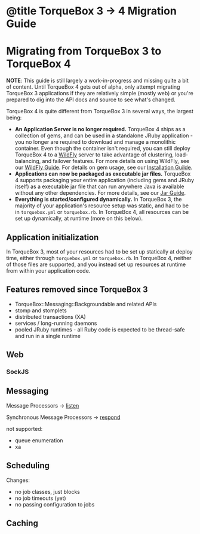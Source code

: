 # @title TorqueBox 3 -> 4 Migration Guide

# Migrating from TorqueBox 3 to TorqueBox 4

**NOTE**: This guide is still largely a work-in-progress and missing
quite a bit of content. Until TorqueBox 4 gets out of alpha, only
attempt migrating TorqueBox 3 applications if they are relatively
simple (mostly web) or you're prepared to dig into the API docs and
source to see what's changed.

TorqueBox 4 is quite different from TorqueBox 3 in several ways, the
largest being:

* **An Application Server is no longer required.** TorqueBox 4 ships
  as a collection of gems, and can be used in a standalone JRuby
  application - you no longer are required to download and manage a
  monolithic container. Even though the container isn't required, you
  can still deploy TorqueBox 4 to a [WildFly](http://wildfly.org/)
  server to take advantage of clustering, load-balancing, and failover
  features. For more details on using WildFly, see our
  [WildFly Guide](wildfly.md). For details on gem usage, see our
  [Installation Guilde](installation.md).
* **Applications can now be packaged as executable jar files.**
  TorqueBox 4 supports packaging your entire application (including
  gems and JRuby itself) as a executable jar file that can run
  anywhere Java is available without any other dependencies. For more
  details, see our [Jar Guide](jar.md).
* **Everything is started/configured dynamically.** In TorqueBox 3,
  the majority of your application's resource setup was static, and
  had to be in `torquebox.yml` or `torquebox.rb`. In TorqueBox 4, all
  resources can be set up dynamically, at runtime (more on this
  below).

## Application initialization

In TorqueBox 3, most of your resources had to be set up statically at
deploy time, either through `torquebox.yml` or `torquebox.rb`. In
TorqueBox 4, neither of those files are supported, and you instead set
up resources at runtime from within your application code.

## Features removed since TorqueBox 3

- TorqueBox::Messaging::Backgroundable and related APIs
- stomp and stomplets
- distributed transactions (XA)
- services / long-running daemons
- pooled JRuby runtimes - all Ruby code is expected to be thread-safe and run
  in a single runtime

## Web

### SockJS

## Messaging

Message Processors -> [listen](TorqueBox/Messaging/Destination.html#listen-instance_method)

Synchronous Message Processors -> [respond](TorqueBox/Messaging/Queue.html#respond-instance_method)

not supported:

- queue enumeration
- xa

## Scheduling

Changes:

- no job classes, just blocks
- no job timeouts (yet)
- no passing configuration to jobs

## Caching
